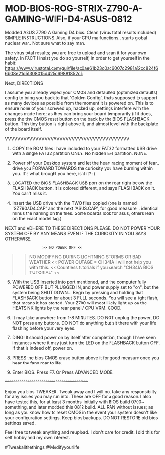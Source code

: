 # MOD-BIOS-ROG-STRIX-Z790-A-GAMING-WIFI-D4-ASUS-0812
Modded ASUS Z790 A Gaming D4 bios. Clean (virus total results included) SIMPLE INSTRUCTIONS. 
Also, if your CPU malfunctions.. starts global nuclear war.. Not sure what to say man.

The virus total results; you are free to upload and scan it for your own safety. 
In FACT I insist you do so yourself, in order to get yourself in the habit:
https://www.virustotal.com/gui/file/ac0ae61b23c0ac6007c2981a12cc824f66b08e21d51308015d425c69881852c5

Next, DIRECTIONS

I assume you already wiped your CMOS and defaulted (optimized defaults) config to bring you back to that 'Golden Config', thats supposed to support as many devices as possible from the moment it is powered on.
This is to ensure none of your screwed up, hacked up, settings interfere with the changes made here; as they can bring your board temporarily (if it does, press the tiny CMOS reset button on the back by the BIOS FLASHBACK button. This tiny button is right above it, and almost level with the backplate of the board itself.


VVVVVVVVVVVVVVVVVVVVVVVVVVVVVVVVVVVVVVVVV

1. COPY the ROM files I have included to your FAT32 formatted USB drive with a single FAT32 partition ONLY. No hidden EFI partition. NONE.


2. Power off your Desktop system and let the heart racing moment of fear.. drive you FORWARD TOWARDS the curiosity you have burning within you. It's what brought you here, isnt it? :)

3. LOCATED the BIOS FLASHBACK USB port on the rear right below the FLASHBACK button. It is colored different, and says FLASHBACK on it. You can't miss it. 

4. Insert the USB drive with the TWO files copied (one is named 'SZ790AD4.CAP' and the next 'ASUS.CAP', for good measure .. identical minus the naming on the files. Some boards look for asus, others lean on the exact model tag.)

NEXT and ADHERE TO THESE DIRECTIONS PLEASE. DO NOT POWER YOUR SYSTEM OFF BY ANY MEANS EVEN IF THE CURIOSITY IN YOU SAYS OTHERWISE.

                     >> NO POWER OFF << 
>> NO MODIFYING DURING LIGHTNING STORMS OR BAD WEATHER <<
>> POWER OUTAGE = CH341A I will not help you with tthis. <<
>> Countless tutorials if you search "CH341A BIOS TUTORIAL" <<


5. With the USB inserted into port mentioned, and the computer fully POWERED OFF BUT PLUGGED IN, and power supply set to "on", but the system being SHUT DOWN...
Begin by pressing and holding that FLASHBACK button for about 3 FULL seconds. You will see a light flash, that means it has started. Your Z790 will most likely light up on the HEATSINK lights by the rear panel / CPU VRM. GOOD.

6. It may take anywhere from 1-8 MINUTES. DO NOT unplug the power, DO NOT press any buttons. DO NOT do anything but sit there with your life flashing before your very eyes.

7. DING! It should power on by itself after completion, though I have seen instances where it may just turn the LED on the FLASHBACK button OFF. If that is indeed off, power on.

8. PRESS the bios CMOS erase button above it for good measure once you hear the fans roar to life.

9. Enter BIOS. Press F7. Or Press ADVANCED MODE. 

^^^^^^^^^^^^^^^^^^^^^^^^^^^^^^^^^^^^^^^^^




Enjoy you bios TWEAKER. Tweak away and I will not take any responsibilty for any issues you may run into. These are OFF for a good reason.
I also have tested this, for at least 3 months, initially with BIOS build 0700~ something, and later modded this 0812 build. ALL RAN without issues; as long as you know how to reset CMOS in the event your system doesn't like your configuration settings. 
Keep bios backups.
DO NOT RESTORE old bios settings saved.

Feel free to tweak anything and reupload. I don't care for credit. 
I did this for self hobby and my own interest. 

#Tweakallthethings
@Modifyyourlife
